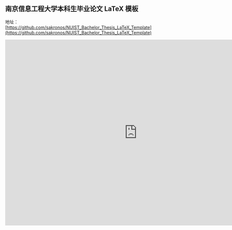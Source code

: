 ## 南京信息工程大学本科生毕业论文 LaTeX 模板

地址：[https://github.com/sakronos/NUIST_Bachelor_Thesis_LaTeX_Template](https://github.com/sakronos/NUIST_Bachelor_Thesis_LaTeX_Template)

<center><embed src="https://sakronos.github.io/NUIST_Bachelor_Thesis_LaTeX_Template/NUIST_thesis.pdf" width="850" height="600"></center>
